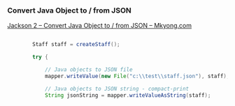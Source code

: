 ### Convert Java Object to / from JSON


[Jackson 2 – Convert Java Object to / from JSON – Mkyong.com](https://www.mkyong.com/java/jackson-2-convert-java-object-to-from-json/ "Jackson 2 – Convert Java Object to / from JSON – Mkyong.com")




```java

        Staff staff = createStaff();

        try {

            // Java objects to JSON file
            mapper.writeValue(new File("c:\\test\\staff.json"), staff);

            // Java objects to JSON string - compact-print
            String jsonString = mapper.writeValueAsString(staff);

```
